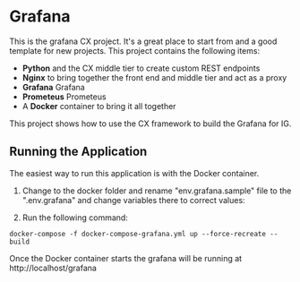 
# Grafana

This is the grafana CX project.  It's a great place to start from and a good template for new projects.  This project contains the following items:

* **Python** and the CX middle tier to create custom REST endpoints
* **Nginx** to bring together the front end and middle tier and act as a proxy
* **Grafana** Grafana 
* **Prometeus** Prometeus
* A **Docker** container to bring it all together

This project shows how to use the CX framework to build the Grafana for IG. 

## Running the Application

The easiest way to run this application is with the Docker container. 

1. Change to the docker folder and rename "env.grafana.sample" file to the ".env.grafana" and change variables there to correct values:
 
2. Run the following command:

```
docker-compose -f docker-compose-grafana.yml up --force-recreate --build
```

Once the Docker container starts the grafana will be running at http://localhost/grafana

